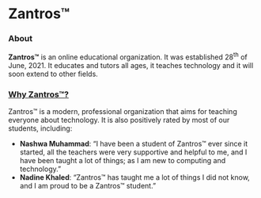 <h1>Zantros™</h1>

<div>
  <h3>About</h3>
  <p><b>Zantros™</b> is an online educational organization. It was established 28<sup>th</sup> of June, 2021. It educates and tutors all ages, it teaches technology and it will soon extend to other fields.</p>
</div>

<div>
  <h3><u>Why <b>Zantros™</b>?</u></h3>
  <p>Zantros™ is a modern, professional organization that aims for teaching everyone about technology. It is also positively rated by most of our students, including:<br>
    <ul>
      <li><b>Nashwa Muhammad</b>: “I have been a student of Zantros™ ever since it started, all the teachers were very supportive and helpful to me, and I have been taught a lot of things; as I am new to computing and technology.”</li>
      <li><b>Nadine Khaled</b>: “Zantros™ has taught me a lot of things I did not know, and I am proud to be a Zantros™ student.”</li>
  </ul>
</div>
